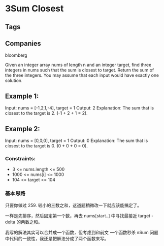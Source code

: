 # 3Sum Closest

## Tags


## Companies
bloomberg

Given an integer array nums of length n and an integer target, find three integers in nums such that the sum is closest to target.
Return the sum of the three integers.
You may assume that each input would have exactly one solution.

## Example 1:

Input: nums = [-1,2,1,-4], target = 1
Output: 2
Explanation: The sum that is closest to the target is 2. (-1 + 2 + 1 = 2).
## Example 2:

Input: nums = [0,0,0], target = 1
Output: 0
Explanation: The sum that is closest to the target is 0. (0 + 0 + 0 = 0).
 

### Constraints:

- 3 <= nums.length <= 500
- 1000 <= nums[i] <= 1000
- 104 <= target <= 104

### 基本思路

只要你做过 259. 较小的三数之和，这道题稍微改一下就应该能搞定了。

一样是先排序，然后固定第一个数，再去 nums[start..] 中寻找最接近 target - delta 的两数之和。

我写的解法其实可以合并成一个函数，但考虑到和前文 一个函数秒杀 nSum 问题 中代码的一致性，我还是把解法分成了两个函数来写。